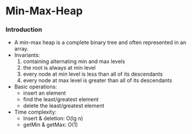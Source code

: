 # Min-Max-Heap
### Introduction
* A min-max heap is a complete binary tree and often represented in an array. 
* Invariants:
  1. containing alternating min and max levels
  2. the root is always at min level
  3. every node at min level is less than all of its descendants
  4. every node at max level is greater than all of its descendants
* Basic operations:
  * insert an element
  * find the least/greatest element
  * delete the least/greatest element
* Time complexity:
  * Insert & deletion: O(lg n)
  * getMin & getMax: O(1)
